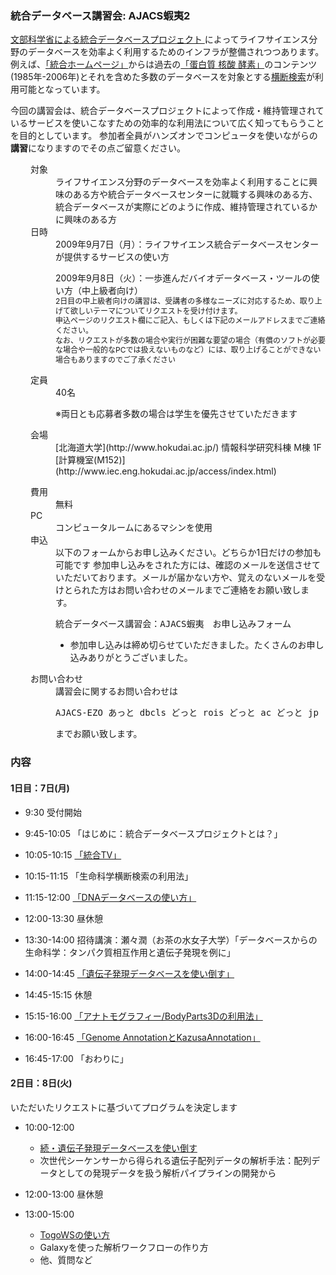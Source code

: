 ###  統合データベース講習会: AJACS蝦夷2  

[文部科学省による統合データベースプロジェクト ](http://lifesciencedb.mext.go.jp/)によってライフサイエンス分野のデータベースを効率よく利用するためのインフラが整備されつつあります。例えば、[「統合ホームページ」](http://lifesciencedb.jp/)からは過去の[「蛋白質 核酸 酵素」](http://www.kyoritsu-pub.co.jp/pne/)のコンテンツ(1985年-2006年)とそれを含めた多数のデータベースを対象とする[横断検索](http://lifesciencedb.jp/dbsearch/)が利用可能となっています。

今回の講習会は、統合データベースプロジェクトによって作成・維持管理されているサービスを使いこなすための効率的な利用法について広く知ってもらうことを目的としています。
参加者全員がハンズオンでコンピュータを使いながらの**講習**になりますのでその点ご留意ください。

<dl class="list1" style="padding-left:16px;margin-left:16px">
    <dt>対象</dt>
    <dd>ライフサイエンス分野のデータベースを効率よく利用することに興味のある方や統合データベースセンターに就職する興味のある方、統合データベースが実際にどのように作成、維持管理されているかに興味のある方</dd>
    <dt>日時</dt>
    <dd>2009年9月7日（月）：ライフサイエンス統合データベースセンターが提供するサービスの使い方  

2009年9月8日（火）：一歩進んだバイオデータベース・ツールの使い方（中上級者向け）  
<span style="font-size:12px;display:inline-block;line-height:130%;text-indent:0px">2日目の中上級者向けの講習は、受講者の多様なニーズに対応するため、取り上げて欲しいテーマについてリクエストを受け付けます。</span>
<span style="font-size:12px;display:inline-block;line-height:130%;text-indent:0px">申込ページのリクエスト欄にご記入、もしくは下記のメールアドレスまでご連絡ください。</span>
<span style="font-size:12px;display:inline-block;line-height:130%;text-indent:0px">なお、リクエストが多数の場合や実行が困難な要望の場合（有償のソフトが必要な場合や一般的なPCでは扱えないものなど）には、取り上げることができない場合もありますのでご了承ください</span></dd>
    <dt>定員</dt>
    <dd>40名  

※両日とも応募者多数の場合は学生を優先させていただきます</dd>
<dt>会場</dt>
<dd>[北海道大学](http://www.hokudai.ac.jp/) 情報科学研究科棟 M棟 1F [計算機室(M152)](http://www.iec.eng.hokudai.ac.jp/access/index.html)</dd>
</dl>

<dl class="list1" style="padding-left:16px;margin-left:16px">
    <dt>費用</dt>
    <dd>無料</dd>
    <dt>PC</dt>
    <dd>コンピュータルームにあるマシンを使用</dd>
    <dt>申込</dt>
    <dd>以下のフォームからお申し込みください。どちらか1日だけの参加も可能です
    参加申し込みをされた方には、確認のメールを送信させていただいております。メールが届かない方や、覚えのないメールを受けとられた方はお問い合わせのメールまでご連絡をお願い致します。


<pre>
統合データベース講習会：AJACS蝦夷　お申し込みフォーム
</pre>
* 参加申し込みは締め切らせていただきました。たくさんのお申し込みありがとうございました。</dd>
<dt>お問い合わせ</dt>
<dd>講習会に関するお問い合わせは
<pre>
AJACS-EZO あっと dbcls どっと rois どっと ac どっと jp
</pre>
までお願い致します。</dd>
</dl>


### 内容  


####  1日目：7日(月)  

* 9:30 受付開始
* 9:45-10:05 「はじめに：統合データベースプロジェクトとは？」
* 10:05-10:15 [「統合TV」](01_hono1.md)
* 10:15-11:15 「生命科学横断検索の利用法」
* 11:15-12:00 [「DNAデータベースの使い方」](02_nakazato.md)

* 12:00-13:30 昼休憩

* 13:30-14:00 招待講演：瀬々潤（お茶の水女子大学）「データベースからの生命科学：タンパク質相互作用と遺伝子発現を例に」
* 14:00-14:45 [「遺伝子発現データベースを使い倒す」](03_hono2.md)
* 14:45-15:15 休憩
* 15:15-16:00 [「アナトモグラフィー/BodyParts3Dの利用法」 ](04_kaorif.md)
* 16:00-16:45 [「Genome AnnotationとKazusaAnnotation」](05_so.md)
* 16:45-17:00 「おわりに」



####  2日目：8日(火)  

いただいたリクエストに基づいてプログラムを決定します

* 10:00-12:00

    * [続・遺伝子発現データベースを使い倒す ](06_hono3.md)
    * 次世代シーケンサーから得られる遺伝子配列データの解析手法：配列データとしての発現データを扱う解析パイプラインの開発から

* 12:00-13:00 昼休憩
* 13:00-15:00

    * [TogoWSの使い方](http://togodb.sel.is.ocha.ac.jp/)
    * Galaxyを使った解析ワークフローの作り方
    * 他、質問など
